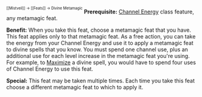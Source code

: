 <sup><sup>[[Mistveil]] → [[Feats]] → Divine Metamagic</sup></sup>
**Prerequisite:** [Channel Energy](https://www.d20pfsrd.com/classes/Core-Classes/Cleric/#Channel_Energy_Su) class feature, any metamagic feat.

**Benefit:** When you take this feat, choose a metamagic feat that you have. This feat applies only to that metamagic feat. As a free action, you can take the energy from your Channel Energy and use it to apply a metamagic feat to divine spells that you know. You must spend one channel use, plus an additional use for each level increase in the metamagic feat you're using. For example, to [Maximize](https://www.d20pfsrd.com/feats/metamagic-feats/maximize-spell-metamagic/) a divine spell, you would have to spend four uses of Channel Energy to use this feat.

**Special:** This feat may be taken multiple times. Each time you take this feat choose a different metamagic feat to which to apply it.
